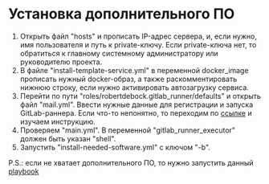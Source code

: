 # Установка дополнительного ПО
1. Открыть файл "hosts" и прописать IP-адрес сервера, и, если нужно, имя пользователя и путь к private-ключу. Если private-ключа нет, то обратиться к главному системному администратору или руководителю проекта.
2. В файле "install-template-service.yml" в переменной docker_image прописать нужный docker-образ, а также раскомментировать нижнюю строку, если нужно активировать автозагрузку сервиса.
3. Перейти по пути "roles/robertdebock.gitlab_runner/defaults" и открыть файл "mail.yml". Ввести нужные данные для регистрации и запуска GitLab-раннера. Если что-то непонятно, то переходим по [ссылке](https://github.com/robertdebock/ansible-role-gitlab_runner/) и изучаем инструкцию.
4. Проверяем "main.yml". В переменной "gitlab_runner_executor" должен быть указан "shell".
5. Запустить "install-needed-software.yml" с ключом "-b".

P.S.: если не хватает дополнительного ПО, то нужно запустить данный [playbook](https://github.com/h4ck3r1121/infrastructure-for-testing/blob/infra/install-needed-software.yml)
